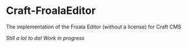 # Craft-FroalaEditor
The implementation of the Froala Editor (without a license) for Craft CMS

_Still a lot to do! Work in progress_
